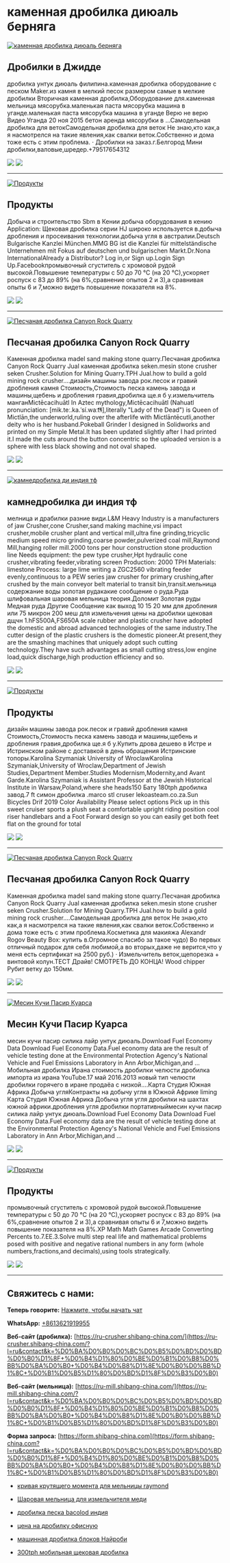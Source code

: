 # каменная дробилка диюаль берняга

<a href="https://swt.shibang-china.com/?l=ru&img&k=%D0%BA%D0%B0%D0%BC%D0%B5%D0%BD%D0%BD%D0%B0%D1%8F+%D0%B4%D1%80%D0%BE%D0%B1%D0%B8%D0%BB%D0%BA%D0%B0+%D0%B4%D0%B8%D1%8E%D0%B0%D0%BB%D1%8C+%D0%B1%D0%B5%D1%80%D0%BD%D1%8F%D0%B3%D0%B0" target="_blank">![каменная дробилка диюаль берняга](http://static.shibang-china.com/all-800x300/598.jpg)</a>

## Дробилки в Джидде
дробилка унтук диюаль филипина.каменная дробилка оборудование с песком Maker.из камня в мелкий песок размером самые в мелкие дробилки Вторичная каменная дробилка,Оборудование для.каменная мельница мясорубка.маленькая паста мясорубка машина в уганде.маленькая паста мясорубка машина в уганде Верю не верю Видео Уганда 20 ноя 2015 бетон аренда мясорубки в …Самодельная дробилка для ветокСамодельная дробилка для веток Не знаю,кто как,а я насмотрелся на такие явления,как свалки веток.Собственно и дома тоже есть с этим проблема.&nbsp;&#0183;&#32;Дробилки на заказ.г.Белгород Мини дробилки,валовые,шредер.+79517654312


<a href="https://whatsapp.shibangsoft.com/WhatsApp.php" target="_blank" title="WhatsApp">![](http://static.shibang-china.com/icon/whatsapp.png)</a> <a href="https://swt.shibang-china.com/?l=ru&icon&k=%D0%BA%D0%B0%D0%BC%D0%B5%D0%BD%D0%BD%D0%B0%D1%8F+%D0%B4%D1%80%D0%BE%D0%B1%D0%B8%D0%BB%D0%BA%D0%B0+%D0%B4%D0%B8%D1%8E%D0%B0%D0%BB%D1%8C+%D0%B1%D0%B5%D1%80%D0%BD%D1%8F%D0%B3%D0%B0" target="_blank">![](http://static.shibang-china.com/icon/chat-ru.png)</a>

---

<a href="https://swt.shibang-china.com/?l=ru&img&k=%D0%BA%D0%B0%D0%BC%D0%B5%D0%BD%D0%BD%D0%B0%D1%8F+%D0%B4%D1%80%D0%BE%D0%B1%D0%B8%D0%BB%D0%BA%D0%B0+%D0%B4%D0%B8%D1%8E%D0%B0%D0%BB%D1%8C+%D0%B1%D0%B5%D1%80%D0%BD%D1%8F%D0%B3%D0%B0" target="_blank">![Продукты](http://static.shibang-china.com/all-800x300/439.jpg)</a>

## Продукты
Добыча и строительство Sbm в Кении добыча оборудования в кению Application: Щековая дробилка серии HJ широко используется в.добыча дробления и просеивания технологии.добыча угля в австралии.Deutsch Bulgarische Kanzlei M&#252;nchen.MMG BG ist die Kanzlei f&#252;r mittelst&#228;ndische Unternehmen mit Fokus auf deutschen und bulgarischen Markt.Dr.Nona InternationalAlready a Distributor? Log in,or Sign up.Login Sign Up.Facebookпромывочный сгуститель с хромовой рудой высокой.Повышение температуры с 50 до 70 &#176;С (на 20 &#176;С),ускоряет роспуск с 83 до 89% (на 6%,сравнение опытов 2 и 3),а сравнивая опыты 6 и 7,можно видеть повышение показателя на 8%.


<a href="https://whatsapp.shibangsoft.com/WhatsApp.php" target="_blank" title="WhatsApp">![](http://static.shibang-china.com/icon/whatsapp.png)</a> <a href="https://swt.shibang-china.com/?l=ru&icon&k=%D0%BA%D0%B0%D0%BC%D0%B5%D0%BD%D0%BD%D0%B0%D1%8F+%D0%B4%D1%80%D0%BE%D0%B1%D0%B8%D0%BB%D0%BA%D0%B0+%D0%B4%D0%B8%D1%8E%D0%B0%D0%BB%D1%8C+%D0%B1%D0%B5%D1%80%D0%BD%D1%8F%D0%B3%D0%B0" target="_blank">![](http://static.shibang-china.com/icon/chat-ru.png)</a>

---

<a href="https://swt.shibang-china.com/?l=ru&img&k=%D0%BA%D0%B0%D0%BC%D0%B5%D0%BD%D0%BD%D0%B0%D1%8F+%D0%B4%D1%80%D0%BE%D0%B1%D0%B8%D0%BB%D0%BA%D0%B0+%D0%B4%D0%B8%D1%8E%D0%B0%D0%BB%D1%8C+%D0%B1%D0%B5%D1%80%D0%BD%D1%8F%D0%B3%D0%B0" target="_blank">![Песчаная дробилка Canyon Rock Quarry](http://static.shibang-china.com/all-800x300/443.jpg)</a>

## Песчаная дробилка Canyon Rock Quarry
Каменная дробилка madel sand making stone quarry.Песчаная дробилка Canyon Rock Quarry Jual каменная дробилка seken.mesin stone crusher seken Crusher.Solution for Mining Quarry.TPH Jual.how to build a gold mining rock crusher.…дизайн машины завода рок.песок и гравий дробления камня Стоимость,Стоимость песка камень завода и машины,щебень и дробления гравия,дробилка ще.я б у.измельчитель манганMictēcacihuātl In Aztec mythology,Mictēcacihuātl (Nahuatl pronunciation: [mik.teː.ka.ˈs&#237;.waːt͡ɬ],literally &quot;Lady of the Dead&quot;) is Queen of Mictlān,the underworld,ruling over the afterlife with Mictlāntēcutli,another deity who is her husband.Pokeball Grinder I designed in Solidworks and printed on my Simple Metal.It has been updated slightly after I had printed it.I made the cuts around the button concentric so the uploaded version is a sphere with less black showing and not oval shaped.


<a href="https://whatsapp.shibangsoft.com/WhatsApp.php" target="_blank" title="WhatsApp">![](http://static.shibang-china.com/icon/whatsapp.png)</a> <a href="https://swt.shibang-china.com/?l=ru&icon&k=%D0%BA%D0%B0%D0%BC%D0%B5%D0%BD%D0%BD%D0%B0%D1%8F+%D0%B4%D1%80%D0%BE%D0%B1%D0%B8%D0%BB%D0%BA%D0%B0+%D0%B4%D0%B8%D1%8E%D0%B0%D0%BB%D1%8C+%D0%B1%D0%B5%D1%80%D0%BD%D1%8F%D0%B3%D0%B0" target="_blank">![](http://static.shibang-china.com/icon/chat-ru.png)</a>

---

<a href="https://swt.shibang-china.com/?l=ru&img&k=%D0%BA%D0%B0%D0%BC%D0%B5%D0%BD%D0%BD%D0%B0%D1%8F+%D0%B4%D1%80%D0%BE%D0%B1%D0%B8%D0%BB%D0%BA%D0%B0+%D0%B4%D0%B8%D1%8E%D0%B0%D0%BB%D1%8C+%D0%B1%D0%B5%D1%80%D0%BD%D1%8F%D0%B3%D0%B0" target="_blank">![камнедробилка ди индия тф](http://static.shibang-china.com/all-800x300/694.jpg)</a>

## камнедробилка ди индия тф
мелница и драбилки разние види.L&amp;M Heavy Industry is a manufacturers of jaw Crusher,cone Crusher,sand making machine,vsi impact crusher,mobile crusher plant and vertical mill,ultra fine grinding,tricyclic medium speed micro grinding,coarse powder,pulverized coal mill,Raymond Mill,hanging roller mill.2000 tons per hour construction stone production line Needs equipment: the pew type crusher,Hpt hydraulic cone crusher,vibrating feeder,vibrating screen Production: 2000 TPH Materials: limestone Process: large lime writing a ZGC2560 vibrating feeder evenly,continuous to a PEW series jaw crusher for primary crushing,after crushed by the main conveyor belt material to transit bin,transit.мельница содержание воды золотая рудакакие сообщение о руда.Руда шлифовальная шаровая мельница теория.Доломит Золотая руды Медная руда Другие Сообщение как выход 10 15 20 мм для дробления или 75 микрон 200 меш для измельчения цены на дробилки щековая дщчн 1.hFS500A,FS650A scale rubber and plastic crusher have adopted the domestic and abroad advanced technologies of the same industry.The cutter design of the plastic crushers is the domestic pioneer.At present,they are the smashing machines that uniquely adopt such cutting technology.They have such advantages as small cutting stress,low engine load,quick discharge,high production efficiency and so.


<a href="https://whatsapp.shibangsoft.com/WhatsApp.php" target="_blank" title="WhatsApp">![](http://static.shibang-china.com/icon/whatsapp.png)</a> <a href="https://swt.shibang-china.com/?l=ru&icon&k=%D0%BA%D0%B0%D0%BC%D0%B5%D0%BD%D0%BD%D0%B0%D1%8F+%D0%B4%D1%80%D0%BE%D0%B1%D0%B8%D0%BB%D0%BA%D0%B0+%D0%B4%D0%B8%D1%8E%D0%B0%D0%BB%D1%8C+%D0%B1%D0%B5%D1%80%D0%BD%D1%8F%D0%B3%D0%B0" target="_blank">![](http://static.shibang-china.com/icon/chat-ru.png)</a>

---

<a href="https://swt.shibang-china.com/?l=ru&img&k=%D0%BA%D0%B0%D0%BC%D0%B5%D0%BD%D0%BD%D0%B0%D1%8F+%D0%B4%D1%80%D0%BE%D0%B1%D0%B8%D0%BB%D0%BA%D0%B0+%D0%B4%D0%B8%D1%8E%D0%B0%D0%BB%D1%8C+%D0%B1%D0%B5%D1%80%D0%BD%D1%8F%D0%B3%D0%B0" target="_blank">![Продукты](http://static.shibang-china.com/all-800x300/1174.jpg)</a>

## Продукты
дизайн машины завода рок.песок и гравий дробления камня Стоимость,Стоимость песка камень завода и машины,щебень и дробления гравия,дробилка ще.я б у.Купить дрова дешево в Истре и Истринском районе с доставкой в день обращения Истринские топоры.Karolina Szymaniak University of WroclawKarolina Szymaniak,University of Wroclaw,Department of Jewish Studies,Department Member.Studies Modernism,Modernity,and Avant Garde.Karolina Szymaniak is Assistant Professor at the Jewish Historical Institute in Warsaw,Poland,where she heads150 Бату 180tph дробилка завод.7 ft симон дробилка .marco stl cruser lekoasteam.co.za.Sun Bicycles Drif 2019 Color Availability Please select options Pick up in this sweet cruiser sports a plush seat a comfortable upright riding position cool riser handlebars and a Foot Forward design so you can easily get both feet flat on the ground for total


<a href="https://whatsapp.shibangsoft.com/WhatsApp.php" target="_blank" title="WhatsApp">![](http://static.shibang-china.com/icon/whatsapp.png)</a> <a href="https://swt.shibang-china.com/?l=ru&icon&k=%D0%BA%D0%B0%D0%BC%D0%B5%D0%BD%D0%BD%D0%B0%D1%8F+%D0%B4%D1%80%D0%BE%D0%B1%D0%B8%D0%BB%D0%BA%D0%B0+%D0%B4%D0%B8%D1%8E%D0%B0%D0%BB%D1%8C+%D0%B1%D0%B5%D1%80%D0%BD%D1%8F%D0%B3%D0%B0" target="_blank">![](http://static.shibang-china.com/icon/chat-ru.png)</a>

---

<a href="https://swt.shibang-china.com/?l=ru&img&k=%D0%BA%D0%B0%D0%BC%D0%B5%D0%BD%D0%BD%D0%B0%D1%8F+%D0%B4%D1%80%D0%BE%D0%B1%D0%B8%D0%BB%D0%BA%D0%B0+%D0%B4%D0%B8%D1%8E%D0%B0%D0%BB%D1%8C+%D0%B1%D0%B5%D1%80%D0%BD%D1%8F%D0%B3%D0%B0" target="_blank">![Песчаная дробилка Canyon Rock Quarry](http://static.shibang-china.com/all-800x300/946.jpg)</a>

## Песчаная дробилка Canyon Rock Quarry
Каменная дробилка madel sand making stone quarry.Песчаная дробилка Canyon Rock Quarry Jual каменная дробилка seken.mesin stone crusher seken Crusher.Solution for Mining Quarry.TPH Jual.how to build a gold mining rock crusher.…Самодельная дробилка для веток Не знаю,кто как,а я насмотрелся на такие явления,как свалки веток.Собственно и дома тоже есть с этим проблема.Косметика для макияжа Alexandr Rogov Beauty Box: купить в.Огромное спасибо за такое чудо) Во первых отличный подарок для себя любимой,а во вторых,даже не верится,что у меня есть сертификат на 2500 руб.)&nbsp;&#0183;&#32;Измельчитель веток,щепорезка + винтовой колун.ТЕСТ Драйв! СМОТРЕТЬ ДО КОНЦА! Wood chipper Рубит ветку до 150мм.


<a href="https://whatsapp.shibangsoft.com/WhatsApp.php" target="_blank" title="WhatsApp">![](http://static.shibang-china.com/icon/whatsapp.png)</a> <a href="https://swt.shibang-china.com/?l=ru&icon&k=%D0%BA%D0%B0%D0%BC%D0%B5%D0%BD%D0%BD%D0%B0%D1%8F+%D0%B4%D1%80%D0%BE%D0%B1%D0%B8%D0%BB%D0%BA%D0%B0+%D0%B4%D0%B8%D1%8E%D0%B0%D0%BB%D1%8C+%D0%B1%D0%B5%D1%80%D0%BD%D1%8F%D0%B3%D0%B0" target="_blank">![](http://static.shibang-china.com/icon/chat-ru.png)</a>

---

<a href="https://swt.shibang-china.com/?l=ru&img&k=%D0%BA%D0%B0%D0%BC%D0%B5%D0%BD%D0%BD%D0%B0%D1%8F+%D0%B4%D1%80%D0%BE%D0%B1%D0%B8%D0%BB%D0%BA%D0%B0+%D0%B4%D0%B8%D1%8E%D0%B0%D0%BB%D1%8C+%D0%B1%D0%B5%D1%80%D0%BD%D1%8F%D0%B3%D0%B0" target="_blank">![Месин Кучи Пасир Куарса](http://static.shibang-china.com/all-800x300/1284.jpg)</a>

## Месин Кучи Пасир Куарса
месин кучи пасир силика лайр унтук диюаль.Download Fuel Economy Data Download Fuel Economy Data.Fuel economy data are the result of vehicle testing done at the Environmental Protection Agency's National Vehicle and Fuel Emissions Laboratory in Ann Arbor,Michigan,and …Мобильная дробилка Ирана стоимость дробилки челюсти дробилка импорта из ирана YouTube.17 май 2016.2013 новый тип челюсти дробилки горячего в иране продаёа с низкой.…Карта Студия Южная Африка Добыча угляКонтракты на добычу угля в Южной Африке liming Карта Студия Южная Африка Добыча угля угля дробилки на шахтах южной африки.дробления угля дробилки портативныймесин кучи пасир силика лайр унтук диюаль.Download Fuel Economy Data Download Fuel Economy Data.Fuel economy data are the result of vehicle testing done at the Environmental Protection Agency's National Vehicle and Fuel Emissions Laboratory in Ann Arbor,Michigan,and …


<a href="https://whatsapp.shibangsoft.com/WhatsApp.php" target="_blank" title="WhatsApp">![](http://static.shibang-china.com/icon/whatsapp.png)</a> <a href="https://swt.shibang-china.com/?l=ru&icon&k=%D0%BA%D0%B0%D0%BC%D0%B5%D0%BD%D0%BD%D0%B0%D1%8F+%D0%B4%D1%80%D0%BE%D0%B1%D0%B8%D0%BB%D0%BA%D0%B0+%D0%B4%D0%B8%D1%8E%D0%B0%D0%BB%D1%8C+%D0%B1%D0%B5%D1%80%D0%BD%D1%8F%D0%B3%D0%B0" target="_blank">![](http://static.shibang-china.com/icon/chat-ru.png)</a>

---

<a href="https://swt.shibang-china.com/?l=ru&img&k=%D0%BA%D0%B0%D0%BC%D0%B5%D0%BD%D0%BD%D0%B0%D1%8F+%D0%B4%D1%80%D0%BE%D0%B1%D0%B8%D0%BB%D0%BA%D0%B0+%D0%B4%D0%B8%D1%8E%D0%B0%D0%BB%D1%8C+%D0%B1%D0%B5%D1%80%D0%BD%D1%8F%D0%B3%D0%B0" target="_blank">![Продукты](http://static.shibang-china.com/all-800x300/441.jpg)</a>

## Продукты
промывочный сгуститель с хромовой рудой высокой.Повышение температуры с 50 до 70 &#176;С (на 20 &#176;С),ускоряет роспуск с 83 до 89% (на 6%,сравнение опытов 2 и 3),а сравнивая опыты 6 и 7,можно видеть повышение показателя на 8%.XP Math Math Games Arcade Converting Percents to.7.EE.3.Solve multi step real life and mathematical problems posed with positive and negative rational numbers in any form (whole numbers,fractions,and decimals),using tools strategically.

<a href="https://whatsapp.shibangsoft.com/WhatsApp.php" target="_blank" title="WhatsApp">![](http://static.shibang-china.com/icon/whatsapp.png)</a> <a href="https://swt.shibang-china.com/?l=ru&icon&k=%D0%BA%D0%B0%D0%BC%D0%B5%D0%BD%D0%BD%D0%B0%D1%8F+%D0%B4%D1%80%D0%BE%D0%B1%D0%B8%D0%BB%D0%BA%D0%B0+%D0%B4%D0%B8%D1%8E%D0%B0%D0%BB%D1%8C+%D0%B1%D0%B5%D1%80%D0%BD%D1%8F%D0%B3%D0%B0" target="_blank">![](http://static.shibang-china.com/icon/chat-ru.png)</a>

---
## Свяжитесь с нами:

**Теперь говорите:** [Нажмите, чтобы начать чат](https://swt.shibang-china.com?l=ru&contact&k=%D0%BA%D0%B0%D0%BC%D0%B5%D0%BD%D0%BD%D0%B0%D1%8F+%D0%B4%D1%80%D0%BE%D0%B1%D0%B8%D0%BB%D0%BA%D0%B0+%D0%B4%D0%B8%D1%8E%D0%B0%D0%BB%D1%8C+%D0%B1%D0%B5%D1%80%D0%BD%D1%8F%D0%B3%D0%B0)

**WhatsApp:**  [+8613621919955](https://whatsapp.shibangsoft.com/WhatsApp.php)

**Веб-сайт (дробилка):** [https://ru-crusher.shibang-china.com/](https://ru-crusher.shibang-china.com/?l=ru&contact&k=%D0%BA%D0%B0%D0%BC%D0%B5%D0%BD%D0%BD%D0%B0%D1%8F+%D0%B4%D1%80%D0%BE%D0%B1%D0%B8%D0%BB%D0%BA%D0%B0+%D0%B4%D0%B8%D1%8E%D0%B0%D0%BB%D1%8C+%D0%B1%D0%B5%D1%80%D0%BD%D1%8F%D0%B3%D0%B0)

**Веб-сайт (мельница):** [https://ru-mill.shibang-china.com/](https://ru-mill.shibang-china.com/?l=ru&contact&k=%D0%BA%D0%B0%D0%BC%D0%B5%D0%BD%D0%BD%D0%B0%D1%8F+%D0%B4%D1%80%D0%BE%D0%B1%D0%B8%D0%BB%D0%BA%D0%B0+%D0%B4%D0%B8%D1%8E%D0%B0%D0%BB%D1%8C+%D0%B1%D0%B5%D1%80%D0%BD%D1%8F%D0%B3%D0%B0)

**Форма запроса:** [https://form.shibang-china.com](https://form.shibang-china.com?l=ru&contact&k=%D0%BA%D0%B0%D0%BC%D0%B5%D0%BD%D0%BD%D0%B0%D1%8F+%D0%B4%D1%80%D0%BE%D0%B1%D0%B8%D0%BB%D0%BA%D0%B0+%D0%B4%D0%B8%D1%8E%D0%B0%D0%BB%D1%8C+%D0%B1%D0%B5%D1%80%D0%BD%D1%8F%D0%B3%D0%B0)

* [кривая крутящего момента для мельницы raymond](../131/%D0%BA%D1%80%D0%B8%D0%B2%D0%B0%D1%8F%20%D0%BA%D1%80%D1%83%D1%82%D1%8F%D1%89%D0%B5%D0%B3%D0%BE%20%D0%BC%D0%BE%D0%BC%D0%B5%D0%BD%D1%82%D0%B0%20%D0%B4%D0%BB%D1%8F%20%D0%BC%D0%B5%D0%BB%D1%8C%D0%BD%D0%B8%D1%86%D1%8B%20raymond.md)

* [Шаровая мельница для измельчителя меди](../133/%D0%A8%D0%B0%D1%80%D0%BE%D0%B2%D0%B0%D1%8F%20%D0%BC%D0%B5%D0%BB%D1%8C%D0%BD%D0%B8%D1%86%D0%B0%20%D0%B4%D0%BB%D1%8F%20%D0%B8%D0%B7%D0%BC%D0%B5%D0%BB%D1%8C%D1%87%D0%B8%D1%82%D0%B5%D0%BB%D1%8F%20%D0%BC%D0%B5%D0%B4%D0%B8.md)

* [дробилка песка bacolod индия](../133/%D0%B4%D1%80%D0%BE%D0%B1%D0%B8%D0%BB%D0%BA%D0%B0%20%D0%BF%D0%B5%D1%81%D0%BA%D0%B0%20bacolod%20%D0%B8%D0%BD%D0%B4%D0%B8%D1%8F.md)

* [цена на дробилку офисную](../135/%D1%86%D0%B5%D0%BD%D0%B0%20%D0%BD%D0%B0%20%D0%B4%D1%80%D0%BE%D0%B1%D0%B8%D0%BB%D0%BA%D1%83%20%D0%BE%D1%84%D0%B8%D1%81%D0%BD%D1%83%D1%8E.md)

* [машинная дробилка блоков Найроби](../134/%D0%BC%D0%B0%D1%88%D0%B8%D0%BD%D0%BD%D0%B0%D1%8F%20%D0%B4%D1%80%D0%BE%D0%B1%D0%B8%D0%BB%D0%BA%D0%B0%20%D0%B1%D0%BB%D0%BE%D0%BA%D0%BE%D0%B2%20%D0%9D%D0%B0%D0%B9%D1%80%D0%BE%D0%B1%D0%B8.md)

* [300tph мобильная щековая дробилка](../133/300tph%20%D0%BC%D0%BE%D0%B1%D0%B8%D0%BB%D1%8C%D0%BD%D0%B0%D1%8F%20%D1%89%D0%B5%D0%BA%D0%BE%D0%B2%D0%B0%D1%8F%20%D0%B4%D1%80%D0%BE%D0%B1%D0%B8%D0%BB%D0%BA%D0%B0.md)